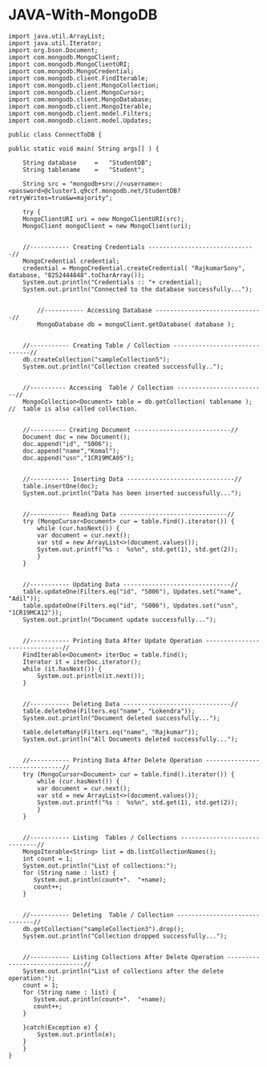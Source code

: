 # JAVA-With-MongoDB


	import java.util.ArrayList;
	import java.util.Iterator;
	import org.bson.Document;
	import com.mongodb.MongoClient;
	import com.mongodb.MongoClientURI;
	import com.mongodb.MongoCredential;
	import com.mongodb.client.FindIterable;
	import com.mongodb.client.MongoCollection;
	import com.mongodb.client.MongoCursor;
	import com.mongodb.client.MongoDatabase;
	import com.mongodb.client.MongoIterable;
	import com.mongodb.client.model.Filters;
	import com.mongodb.client.model.Updates;

	public class ConnectToDB { 
   
	public static void main( String args[] ) {  
		
		String database		=	"StudentDB";
		String tablename	=	"Student";

		String src = "mongodb+srv://<username>:<password>@cluster1.q9ccf.mongodb.net/StudentDB?retryWrites=true&w=majority";

		try {
		MongoClientURI uri = new MongoClientURI(src);
		MongoClient mongoClient = new MongoClient(uri);


		//----------- Creating Credentials ------------------------------//
		MongoCredential credential; 
		credential = MongoCredential.createCredential( "RajkumarSony", database, "8252444848".toCharArray()); 
		System.out.println("Credentials :: "+ credential);
		System.out.println("Connected to the database successfully..."); 


			//----------- Accessing Database ------------------------------//
			MongoDatabase db = mongoClient.getDatabase( database ); 


		//----------- Creating Table / Collection ------------------------------//
		db.createCollection("sampleCollection5"); 
		System.out.println("Collection created successfully..");


		//---------- Accessing  Table / Collection -------------------------//  
		MongoCollection<Document> table = db.getCollection( tablename );	//	table is also called collection.


		//---------- Creating Document ---------------------------//    
		Document doc = new Document(); 
		doc.append("id", "S006");
		doc.append("name","Komal"); 
		doc.append("usn","1CR19MCA05"); 


		//----------- Inserting Data ------------------------------//  
		table.insertOne(doc); 
		System.out.println("Data has been inserted successfully..."); 


		//----------- Reading Data ------------------------------//  
		try (MongoCursor<Document> cur = table.find().iterator()) {
		    while (cur.hasNext()) {
			var document = cur.next();
			var std = new ArrayList<>(document.values());
			System.out.printf("%s :  %s%n", std.get(1), std.get(2));
		    }
		}


		//----------- Updating Data ------------------------------//  
		table.updateOne(Filters.eq("id", "S006"), Updates.set("name", "Adil"));
		table.updateOne(Filters.eq("id", "S006"), Updates.set("usn", "1CR19MCA12"));
		System.out.println("Document update successfully...");


		//----------- Printing Data After Update Operation ------------------------------//
		FindIterable<Document> iterDoc = table.find();
		Iterator it = iterDoc.iterator();
		while (it.hasNext()) {
			System.out.println(it.next());
		}


		//----------- Deleting Data ------------------------------//  
		table.deleteOne(Filters.eq("name", "Lokendra"));
		System.out.println("Document deleted successfully...");

		table.deleteMany(Filters.eq("name", "Rajkumar"));
		System.out.println("All Documents deleted successfully...");


		//----------- Printing Data After Delete Operation ------------------------------//
		try (MongoCursor<Document> cur = table.find().iterator()) {
		    while (cur.hasNext()) {
			var document = cur.next();
			var std = new ArrayList<>(document.values());
			System.out.printf("%s :  %s%n", std.get(1), std.get(2));
		    }
		}


		//----------- Listing  Tables / Collections ------------------------------//
		MongoIterable<String> list = db.listCollectionNames();
		int count = 1;
		System.out.println("List of collections:");
		for (String name : list) {
		   System.out.println(count+".  "+name);
		   count++;
		}


		//----------- Deleting  Table / Collection ------------------------------//
		db.getCollection("sampleCollection3").drop();
		System.out.println("Collection dropped successfully...");


		//----------- Listing Collections After Delete Operation ------------------------------//
		System.out.println("List of collections after the delete operation:");
		count = 1;
		for (String name : list) {
		   System.out.println(count+".  "+name);
		   count++;
		}

		}catch(Exception e) {
			System.out.println(e);
		}
    	}  
	}
